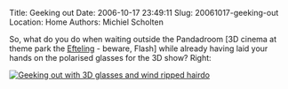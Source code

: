 Title: Geeking out
Date: 2006-10-17 23:49:11
Slug: 20061017-geeking-out
Location: Home
Authors: Michiel Scholten

<p>So, what do you do when waiting outside the Pandadroom [3D cinema at theme park the <a href="http://www.efteling.nl/">Efteling</a> - beware, Flash] while already having laid your hands on the polarised glasses for the 3D show? Right:</p>

<div class="content-image"><div><a href="http://aquariusoft.org/~mbscholt/images/content/20061016_geeky_3d_glasses.jpg"><img src="http://aquariusoft.org/~mbscholt/images/content/20061016_geeky_3d_glasses_small.png" alt="Geeking out with 3D glasses and wind ripped hairdo" title="Geeking out with 3D glasses and wind ripped hairdo" /></a></div></div>
<br style="clear: both;" />